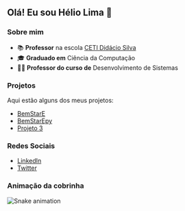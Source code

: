 
## Olá! Eu sou Hélio Lima 👋

### Sobre mim
- 📚 **Professor** na escola [CETI Didácio Silva](link-da-escola)
- 🎓 **Graduado em** Ciência da Computação
- 👨‍🏫 **Professor do curso de** Desenvolvimento de Sistemas

### Projetos
Aqui estão alguns dos meus projetos:
- [BemStarE](link-do-projeto-1)
- [BemStarEpy](link-do-projeto-2)
- [Projeto 3](link-do-projeto-3)

### Redes Sociais
- [LinkedIn](link-do-linkedin)
- [Twitter](link-do-twitter)

### Animação da cobrinha
![Snake animation](https://github.com/USERNAME/USERNAME/blob/output/github-contribution-grid-snake.svg)
<!---
Profheliodidacio/Profheliodidacio is a ✨ special ✨ repository because its `README.md` (this file) appears on your GitHub profile.
You can click the Preview link to take a look at your changes.
--->
